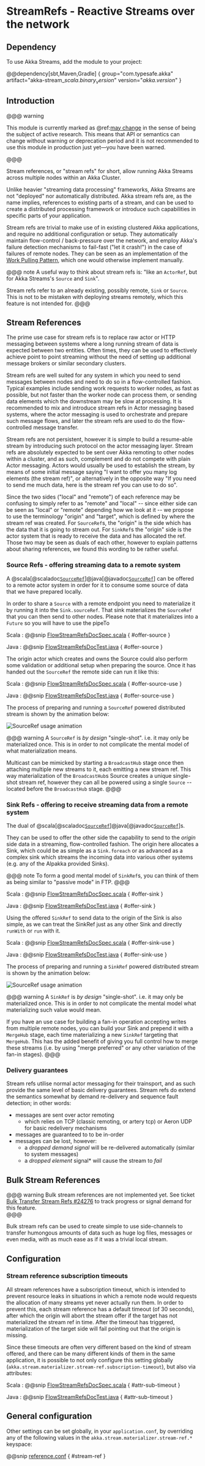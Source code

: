 # StreamRefs - Reactive Streams over the network

## Dependency

To use Akka Streams, add the module to your project:

@@dependency[sbt,Maven,Gradle] {
  group="com.typesafe.akka"
  artifact="akka-stream_$scala.binary_version$"
  version="$akka.version$"
}

## Introduction

@@@ warning

This module is currently marked as @ref:[may change](../common/may-change.md) in the sense
  of being the subject of active research. This means that API or semantics can
  change without warning or deprecation period and it is not recommended to use
  this module in production just yet—you have been warned.
  
@@@

Stream references, or "stream refs" for short, allow running Akka Streams across multiple nodes within 
an Akka Cluster. 

Unlike heavier "streaming data processing" frameworks, Akka Streams are not "deployed" nor automatically distributed.
Akka stream refs are, as the name implies, references to existing parts of a stream, and can be used to create a 
distributed processing framework or introduce such capabilities in specific parts of your application. 
  
Stream refs are trivial to make use of in existing clustered Akka applications, and require no additional configuration 
or setup. They automatically maintain flow-control / back-pressure over the network, and employ Akka's failure detection 
mechanisms to fail-fast ("let it crash!") in the case of failures of remote nodes. They can be seen as an implementation 
of the [Work Pulling Pattern](http://www.michaelpollmeier.com/akka-work-pulling-pattern), which one would otherwise 
implement manually.


@@@ note
  A useful way to think about stream refs is: 
  "like an `ActorRef`, but for Akka Streams's `Source` and `Sink`".
  
  Stream refs refer to an already existing, possibly remote, `Sink` or `Source`.
  This is not to be mistaken with deploying streams remotely, which this feature is not intended for.
@@@

## Stream References

The prime use case for stream refs is to replace raw actor or HTTP messaging between systems where a long
running stream of data is expected between two entities. Often times, they can be used to effectively achieve point 
to point streaming without the need of setting up additional message brokers or similar secondary clusters.

Stream refs are well suited for any system in which you need to send messages between nodes and need to do so in a 
flow-controlled fashion. Typical examples include sending work requests to worker nodes, as fast as possible, but
not faster than the worker node can process them, or sending data elements which the downstream may be slow at processing.
It is recommended to mix and introduce stream refs in Actor messaging based systems, where the actor messaging is used to
orchestrate and prepare such message flows, and later the stream refs are used to do the flow-controlled message transfer.  

Stream refs are not persistent, however it is simple to build a resume-able stream by introducing such protocol
on the actor messaging layer. Stream refs are absolutely expected to be sent over Akka remoting to other nodes 
within a cluster, and as such, complement and do not compete with plain Actor messaging. 
Actors would usually be used to establish the stream, by means of some initial message saying 
"I want to offer you many log elements (the stream ref)", or alternatively in the opposite way "If you need
to send me much data, here is the stream ref you can use to do so".   

Since the two sides ("local" and "remote") of each reference may be confusing to simply refer to as
"remote" and "local" -- since either side can be seen as "local" or "remote" depending how we look at it --
we propose to use the terminology "origin" and "target", which is defined by where the stream ref was created.
For `SourceRef`s, the "origin" is the side which has the data that it is going to stream out. For `SinkRef`s
the "origin" side is the actor system that is ready to receive the data and has allocated the ref. Those
two may be seen as duals of each other, however to explain patterns about sharing references, we found this
 wording to be rather useful.  

### Source Refs - offering streaming data to a remote system

A @scala[@scaladoc[`SourceRef`](akka.stream.SourceRef)]@java[@javadoc[`SourceRef`](akka.stream.SourceRef)]
can be offered to a remote actor system in order for it to consume some source of data that we have prepared
locally. 

In order to share a `Source` with a remote endpoint you need to materialize it by running it into the `Sink.sourceRef`.
That sink materializes the `SourceRef` that you can then send to other nodes. Please note that it materializes into a 
`Future` so you will have to use the pipeTo

Scala
:   @@snip [FlowStreamRefsDocSpec.scala]($code$/scala/docs/stream/FlowStreamRefsDocSpec.scala) { #offer-source }

Java
:   @@snip [FlowStreamRefsDocTest.java]($code$/java/jdocs/stream/FlowStreamRefsDocTest.java) { #offer-source }

The origin actor which creates and owns the Source could also perform some validation or additional setup
when preparing the source. Once it has handed out the `SourceRef` the remote side can run it like this:

Scala
:   @@snip [FlowStreamRefsDocSpec.scala]($code$/scala/docs/stream/FlowStreamRefsDocSpec.scala) { #offer-source-use }

Java
:   @@snip [FlowStreamRefsDocTest.java]($code$/java/jdocs/stream/FlowStreamRefsDocTest.java) { #offer-source-use }

The process of preparing and running a `SourceRef` powered distributed stream is shown by the animation below:

![SourceRef usage animation](../images/source-ref-animation.gif)

@@@ warning
  A `SourceRef` is *by design* "single-shot". i.e. it may only be materialized once.
  This is in order to not complicate the mental model of what materialization means.
  
  Multicast can be mimicked by starting a `BroadcastHub` stage once then attaching multiple new streams to it, each
  emitting a new stream ref. This way materialization of the `BroadcastHub`s Source creates a unique single-shot
  stream ref, however they can all be powered using a single `Source` -- located before the `BroadcastHub` stage.
@@@

### Sink Refs - offering to receive streaming data from a remote system

The dual of @scala[@scaladoc[`SourceRef`](akka.stream.SinkRef)]@java[@javadoc[`SourceRef`](akka.stream.SinkRef)]s.

They can be used to offer the other side the capability to 
send to the *origin* side data in a streaming, flow-controlled fashion. The origin here allocates a Sink,
which could be as simple as a `Sink.foreach` or as advanced as a complex sink which streams the incoming data
into various other systems (e.g. any of the Alpakka provided Sinks).

@@@ note
  To form a good mental model of `SinkRef`s, you can think of them as being similar to "passive mode" in FTP.
@@@

Scala
:   @@snip [FlowStreamRefsDocSpec.scala]($code$/scala/docs/stream/FlowStreamRefsDocSpec.scala) { #offer-sink }

Java
:   @@snip [FlowStreamRefsDocTest.java]($code$/java/jdocs/stream/FlowStreamRefsDocTest.java) { #offer-sink }

Using the offered `SinkRef` to send data to the origin of the Sink is also simple, as we can treat the 
SinkRef just as any other Sink and directly `runWith` or `run` with it.

Scala
:   @@snip [FlowStreamRefsDocSpec.scala]($code$/scala/docs/stream/FlowStreamRefsDocSpec.scala) { #offer-sink-use }

Java
:   @@snip [FlowStreamRefsDocTest.java]($code$/java/jdocs/stream/FlowStreamRefsDocTest.java) { #offer-sink-use }

The process of preparing and running a `SinkRef` powered distributed stream is shown by the animation below: 

![SourceRef usage animation](../images/sink-ref-animation.gif)


@@@ warning
  A `SinkRef` is *by design* "single-shot". i.e. it may only be materialized once.
  This is in order to not complicate the mental model what materializing such value would mean.
  
  If you have an use case for building a fan-in operation accepting writes from multiple remote nodes,
  you can build your Sink and prepend it with a `MergeHub` stage, each time materializing a new `SinkRef`
  targeting that `MergeHub`. This has the added benefit of giving you full control how to merge these streams
  (i.e. by using "merge preferred" or any other variation of the fan-in stages).
@@@

### Delivery guarantees

Stream refs utilise normal actor messaging for their trainsport, and as such provide the same level of basic delivery guarantees. Stream refs do extend the semantics somewhat by demand re-delivery and sequence fault detection; in other words:

- messages are sent over actor remoting
    - which relies on TCP (classic remoting, or artery tcp) or Aeron UDP for basic redelivery mechanisms
- messages are guaranteed to to be in-order
- messages can be lost, however:
    - a *dropped demand signal* will be re-delivered automatically (similar to system messages)
    - a *dropped element* signal* will cause the stream to *fail*
  

## Bulk Stream References

@@@ warning
  Bulk stream references are not implemented yet.
  See ticket [Bulk Transfer Stream Refs #24276](https://github.com/akka/akka/issues/24276) to track progress or signal demand for this feature.  
@@@

Bulk stream refs can be used to create simple to use side-channels to transfer humongous amounts 
of data such as huge log files, messages or even media, with as much ease as if it was a trivial local stream.

## Configuration

### Stream reference subscription timeouts

All stream references have a subscription timeout, which is intended to prevent resource leaks
in situations in which a remote node would requests the allocation of many streams yet never actually run
them. In order to prevent this, each stream reference has a default timeout (of 30 seconds), after which the
origin will abort the stream offer if the target has not materialized the stream ref in time. After the 
timeout has triggered, materialization of the target side will fail pointing out that the origin is missing.

Since these timeouts are often very different based on the kind of stream offered, and there can be 
many different kinds of them in the same application, it is possible to not only configure this setting
globally (`akka.stream.materializer.stream-ref.subscription-timeout`), but also via attributes:



Scala
:   @@snip [FlowStreamRefsDocSpec.scala]($code$/scala/docs/stream/FlowStreamRefsDocSpec.scala) { #attr-sub-timeout }

Java
:   @@snip [FlowStreamRefsDocTest.java]($code$/java/jdocs/stream/FlowStreamRefsDocTest.java) { #attr-sub-timeout }


## General configuration

Other settings can be set globally, in your `application.conf`, by overriding any of the following values
in the `akka.stream.materializer.stream-ref.*` keyspace:

@@snip [reference.conf]($akka$/akka-stream/src/main/resources/reference.conf) { #stream-ref }

